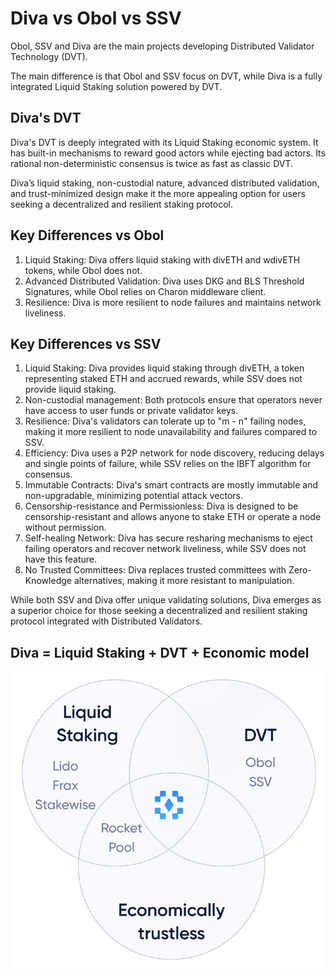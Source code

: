 
# Diva vs Obol vs SSV

Obol, SSV and Diva are the main projects developing Distributed Validator Technology (DVT).

The main difference is that Obol and SSV focus on DVT, while Diva is a fully integrated Liquid Staking solution powered by DVT.

## Diva's DVT

Diva's DVT is deeply integrated with its Liquid Staking economic system. It has built-in mechanisms to reward good actors while ejecting bad actors. Its rational non-deterministic consensus is twice as fast as classic DVT.

Diva’s liquid staking, non-custodial nature, advanced distributed validation, and trust-minimized design make it the more appealing option for users seeking a decentralized and resilient staking protocol.

## Key Differences vs Obol

1. Liquid Staking: Diva offers liquid staking with divETH and wdivETH tokens, while Obol does not.
2. Advanced Distributed Validation: Diva uses DKG and BLS Threshold Signatures, while Obol relies on Charon middleware client.
3. Resilience: Diva is more resilient to node failures and maintains network liveliness.


## Key Differences vs SSV

1. Liquid Staking: Diva provides liquid staking through divETH, a token representing staked ETH and accrued rewards, while SSV does not provide liquid staking.
2. Non-custodial management: Both protocols ensure that operators never have access to user funds or private validator keys.
3. Resilience: Diva's validators can tolerate up to "m - n" failing nodes, making it more resilient to node unavailability and failures compared to SSV.
4. Efficiency: Diva uses a P2P network for node discovery, reducing delays and single points of failure, while SSV relies on the IBFT algorithm for consensus.
5. Immutable Contracts: Diva's smart contracts are mostly immutable and non-upgradable, minimizing potential attack vectors.
6. Censorship-resistance and Permissionless: Diva is designed to be censorship-resistant and allows anyone to stake ETH or operate a node without permission.
7. Self-healing Network: Diva has secure resharing mechanisms to eject failing operators and recover network liveliness, while SSV does not have this feature.
8. No Trusted Committees: Diva replaces trusted committees with Zero-Knowledge alternatives, making it more resistant to manipulation.

While both SSV and Diva offer unique validating solutions, Diva emerges as a superior choice for those seeking a decentralized and resilient staking protocol integrated with Distributed Validators.


## Diva = Liquid Staking + DVT + Economic model
<div style={{textAlign: 'center'}}>

![Diva balances convenience and decentralization](img/diva-venn.png)
</div>

